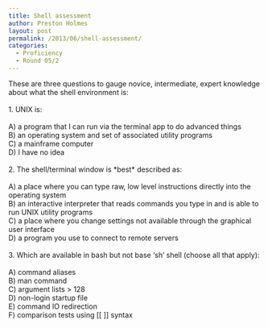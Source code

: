 ```yaml
---
title: Shell assessment
author: Preston Holmes
layout: post
permalink: /2013/06/shell-assessment/
categories:
  - Proficiency
  - Round 05/2
---
```

<!--?xml version="1.0" encoding="UTF-8" standalone="no"?-->

<div>
  These are three questions to gauge novice, intermediate, expert knowledge about what the shell environment is:
</div>

<div>
  &nbsp;
</div>

<div>
  1. UNIX is:
</div>

<div>
  &nbsp;
</div>

<div>
  A) a program that I can run via the terminal app to do advanced things
</div>

<div>
  B) an operating system and set of associated utility programs
</div>

<div>
  C) a mainframe computer
</div>

<div>
  D) I have no idea
</div>

<div>
  &nbsp;
</div>

<div>
  2. The shell/terminal window is *best* described as:
</div>

<div>
  &nbsp;
</div>

<div>
  A) a place where you can type raw, low level instructions directly into the operating system
</div>

<div>
  B) an interactive interpreter that reads commands you type in and is able to run UNIX utility programs
</div>

<div>
  C) a place where you change settings not available through the graphical user interface
</div>

<div>
  D) a program you use to connect to remote servers
</div>

<div>
  &nbsp;
</div>

<div>
  3. Which are available in bash but not base &#8216;sh&#8217; shell (choose all that apply):
</div>

<div>
  &nbsp;
</div>

<div>
  A) command aliases
</div>

<div>
  B) man command
</div>

<div>
  C) argument lists > 128
</div>

<div>
  D) non-login startup file
</div>

<div>
  E) command IO redirection
</div>

<div>
  F) comparison tests using [[ ]] syntax
</div>

<div>
</div>